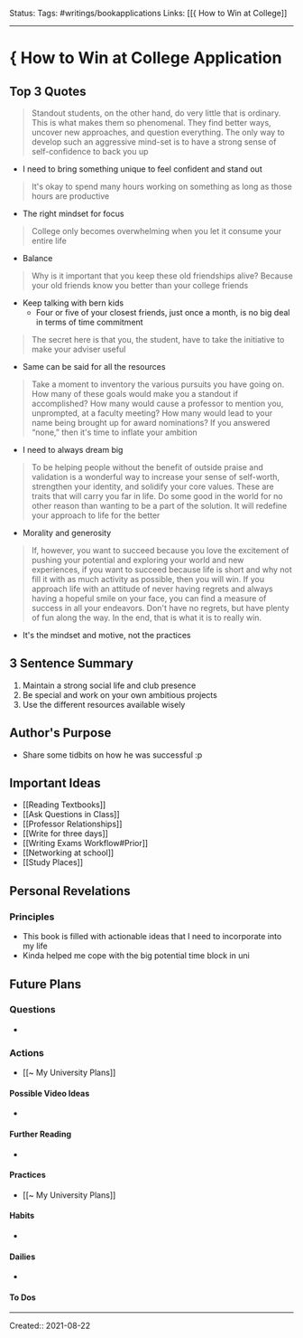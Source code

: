 Status:
Tags: #writings/bookapplications
Links: [[{ How to Win at College]]
___
# { How to Win at College Application
## Top 3 Quotes
> Standout students, on the other hand, do very little that is ordinary. This is what makes them so phenomenal. They find better ways, uncover new approaches, and question everything. The only way to develop such an aggressive mind-set is to have a strong sense of self-confidence to back you up
- I need to bring something unique to feel confident and stand out

> It's okay to spend many hours working on something as long as those hours are productive
- The right mindset for focus

> College only becomes overwhelming when you let it consume your entire life
- Balance

> Why is it important that you keep these old friendships alive? Because your old friends know you better than your college friends
- Keep talking with bern kids
	- Four or five of your closest friends, just once a month, is no big deal in terms of time commitment

> The secret here is that you, the student, have to take the initiative to make your adviser useful
- Same can be said for all the resources

> Take a moment to inventory the various pursuits you have going on. How many of these goals would make you a standout if accomplished? How many would cause a professor to mention you, unprompted, at a faculty meeting? How many would lead to your name being brought up for award nominations? If you answered “none,” then it's time to inflate your ambition
- I need to always dream big

> To be helping people without the benefit of outside praise and validation is a wonderful way to increase your sense of self-worth, strengthen your identity, and solidify your core values. These are traits that will carry you far in life. Do some good in the world for no other reason than wanting to be a part of the solution. It will redefine your approach to life for the better
- Morality and generosity

> If, however, you want to succeed because you love the excitement of pushing your potential and exploring your world and new experiences, if you want to succeed because life is short and why not fill it with as much activity as possible, then you will win. If you approach life with an attitude of never having regrets and always having a hopeful smile on your face, you can find a measure of success in all your endeavors. Don't have no regrets, but have plenty of fun along the way. In the end, that is what it is to really win.
- It's the mindset and motive, not the practices
## 3 Sentence Summary
1. Maintain a strong social life and club presence
2. Be special and work on your own ambitious projects
3. Use the different resources available wisely
## Author's Purpose
- Share some tidbits on how he was successful :p
## Important Ideas
- [[Reading Textbooks]]
- [[Ask Questions in Class]]
- [[Professor Relationships]]
- [[Write for three days]]
- [[Writing Exams Workflow#Prior]]
- [[Networking at school]]
- [[Study Places]]

## Personal Revelations
### Principles
- This book is filled with actionable ideas that I need to incorporate into my life
- Kinda helped me cope with the big potential time block in uni
## Future Plans
### Questions
- 
### Actions
- [[~ My University Plans]]
#### Possible Video Ideas
- 
#### Further Reading
- 
#### Practices
- [[~ My University Plans]]
#### Habits
- 
#### Dailies
- 
#### To Dos
___
Created:: 2021-08-22 
